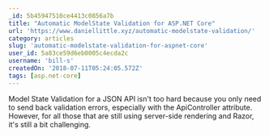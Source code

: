 ```yaml
---
_id: 5b45947510ce4413c0856a7b
title: "Automatic ModelState Validation for ASP.NET Core"
url: 'https://www.daniellittle.xyz/automatic-modelstate-validation/'
category: articles
slug: 'automatic-modelstate-validation-for-aspnet-core'
user_id: 5a83ce59d6eb0005c4ecda2c
username: 'bill-s'
createdOn: '2018-07-11T05:24:05.572Z'
tags: [asp.net-core]
---
```


Model State Validation for a JSON API isn't too hard because you only need to send back validation errors, especially with the ApiController attribute. However, for all those that are still using server-side rendering and Razor, it's still a bit challenging.



